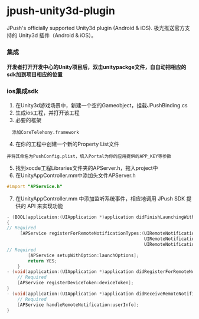 jpush-unity3d-plugin
====================

JPush's officially supported Unity3d plugin (Android &amp; iOS). 极光推送官方支持的 Unity3d 插件（Android &amp; iOS）。
### 集成
#### 开发者打开开发中心的Unity项目后，双击unitypackge文件，自自动把相应的sdk加到项目相应的位置
### ios集成sdk
1. 在Unity3d游戏场景中，新建一个空的Gameobject，挂载JPushBinding.cs
2. 生成ios工程，并打开该工程
3. 必要的框架

  ```
    添加CoreTelehony.framework
  ```
  
4. 在你的工程中创建一个新的Property List文件

  ```
  并将其命名为PushConfig.plist，填入Portal为你的应用提供的APP_KEY等参数
  ```
  
5. 找到xocde工程Libraries文件夹的APServer.h，拖入project中
6. 在UnityAppController.mm中添加头文件APServer.h

  ```objective-c
  #import "APService.h"
  ```

7. 在UnityAppController.mm 中添加监听系统事件，相应地调用 JPush SDK 提供的 API 来实现功能

  ```objective-c
  - (BOOL)application:(UIApplication *)application didFinishLaunchingWithOptions:(NSDictionary *)launchOptions
  {
  // Required
       [APService registerForRemoteNotificationTypes:(UIRemoteNotificationTypeBadge |
                                                      UIRemoteNotificationTypeSound |
                                                      UIRemoteNotificationTypeAlert)];
  // Required
          [APService setupWithOption:launchOptions];
          return YES;
      }
  - (void)application:(UIApplication *)application didRegisterForRemoteNotificationsWithDeviceToken:(NSData *)deviceToken {
      // Required
      [APService registerDeviceToken:deviceToken];
  }
  - (void)application:(UIApplication *)application didReceiveRemoteNotification:(NSDictionary *)userInfo {
      // Required
      [APService handleRemoteNotification:userInfo];
  }
  ```
